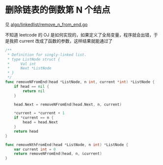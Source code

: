 删除链表的倒数第 N 个结点
===

见 [algo/linkedlist/remove_n_from_end.go](../algo/linkedlist/remove_n_from_end.go)

不知道 leetcode 的 OJ 是如何实现的，如果定义了全局变量，程序就会出错，于是我把 current 改成了函数的参数，这样结果就能通过了

```go
/**
 * Definition for singly-linked list.
 * type ListNode struct {
 *     Val int
 *     Next *ListNode
 * }
 */
func removeNFromEnd(head *ListNode, n int, current *int) *ListNode {
    if head == nil {
        return nil
    }

    head.Next = removeNFromEnd(head.Next, n, current)

    *current = *current + 1
    if *current == n {
        head = head.Next
    }
    return head
}

func removeNthFromEnd(head *ListNode, n int) *ListNode {
    var current int = 0
    return removeNFromEnd(head, n, &current)
}
```